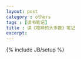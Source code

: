 ```yaml
---
layout: post
category : others
tags : [读书笔记]
title : 读《喧哗的大多数》笔记
excerpt: 
---
```


{% include JB/setup %}

